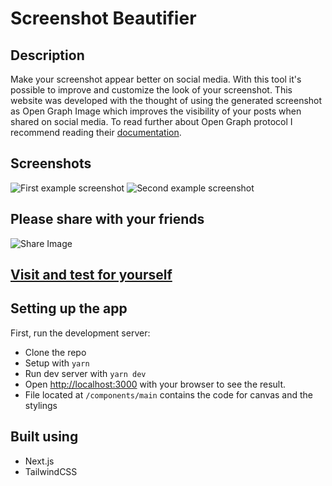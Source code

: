 # Screenshot Beautifier
## Description 
Make your screenshot appear better on social media. With this tool it's possible to improve and customize the look of your screenshot. This website was developed with the thought of using the generated screenshot as Open Graph Image which improves the visibility of your posts when shared on social media. To read further about Open Graph protocol I recommend reading their [documentation](https://ogp.me/).

## Screenshots
![First example screenshot](https://i.imgur.com/xAyZ3Qx.png)
![Second example screenshot](https://i.imgur.com/IQkBrD6.png)

## Please share with your friends
![Share Image](https://i.imgur.com/EmSZVlU.png)

## [Visit and test for yourself](https://screenshot-beautifier.vercel.app/)


## Setting up the app

First, run the development server:

- Clone the repo
- Setup with `yarn`
- Run dev server with `yarn dev`
- Open [http://localhost:3000](http://localhost:3000) with your browser to see the result.
- File located at `/components/main` contains the code for canvas and the stylings

## Built using

- Next.js
- TailwindCSS

